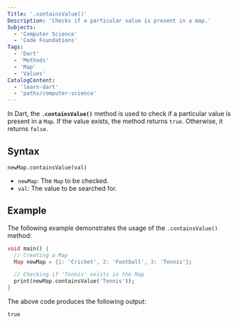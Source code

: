```yaml
---
Title: '.containsValue()'
Description: 'Checks if a particular value is present in a map.'
Subjects:
  - 'Computer Science'
  - 'Code Foundations'
Tags:
  - 'Dart'
  - 'Methods'
  - 'Map'
  - 'Values'
CatalogContent:
  - 'learn-dart'
  - 'paths/computer-science'
---
```


In Dart, the **`.containsValue()`** method is used to check if a particular value is present in a `Map`. If the value exists, the method returns `true`. Otherwise, it returns `false`.

## Syntax

```pseudo
newMap.containsValue(val)
```

- `newMap`: The `Map` to be checked.
- `val`: The value to be searched for.

## Example

The following example demonstrates the usage of the `.containsValue()` method:

```dart
void main() {
  // Creating a Map
  Map newMap = {1: 'Cricket', 2: 'Football', 3: 'Tennis'};

  // Checking if 'Tennis' exists in the Map
  print(newMap.containsValue('Tennis'));
}
```

The above code produces the following output:

```shell
true
```
